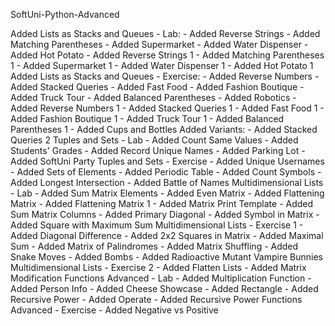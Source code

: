 SoftUni-Python-Advanced

Added Lists as Stacks and Queues - Lab:
    - Added Reverse Strings
    - Added Matching Parentheses
    - Added Supermarket
    - Added Water Dispenser
    - Added Hot Potato
    - Added Reverse Strings 1
    - Added Matching Parentheses 1
    - Added Supermarket 1
    - Added Water Dispenser 1
    - Added Hot Potato 1
Added Lists as Stacks and Queues - Exercise:
    - Added Reverse Numbers
    - Added Stacked Queries
    - Added Fast Food
    - Added Fashion Boutique
    - Added Truck Tour
    - Added Balanced Parentheses
    - Added Robotics
    - Added Reverse Numbers 1
    - Added Stacked Queries 1
    - Added Fast Food 1
    - Added Fashion Boutique 1
    - Added Truck Tour 1
    - Added Balanced Parentheses 1
    - Added Cups and Bottles
Added Variants:
    - Added Stacked Queries 2
Tuples and Sets - Lab
    - Added Count Same Values
    - Added Students' Grades
    - Added Record Unique Names
    - Added Parking Lot
    - Added SoftUni Party
Tuples and Sets - Exercise
    - Added Unique Usernames
    - Added Sets of Elements
    - Added Periodic Table
    - Added Count Symbols
    - Added Longest Intersection
    - Added Battle of Names
Multidimensional Lists - Lab
    - Added Sum Matrix Elements
    - Added Even Matrix
    - Added Flattening Matrix
    - Added Flattening Matrix 1
    - Added Matrix Print Template
    - Added Sum Matrix Columns
    - Added Primary Diagonal
    - Added Symbol in Matrix
    - Added Square with Maximum Sum
Multidimensional Lists - Exercise 1
    - Added Diagonal Difference
    - Added 2x2 Squares in Matrix
    - Added Maximal Sum
    - Added Matrix of Palindromes
    - Added Matrix Shuffling
    - Added Snake Moves
    - Added Bombs
    - Added Radioactive Mutant Vampire Bunnies
Multidimensional Lists - Exercise 2
    - Added Flatten Lists
    - Added Matrix Modification
Functions Advanced - Lab
    - Added Multiplication Function
    - Added Person Info
    - Added Cheese Showcase
    - Added Rectangle
    - Added Recursive Power
    - Added Operate
    - Added Recursive Power
Functions Advanced - Exercise
    - Added Negative vs Positive

